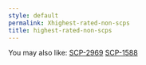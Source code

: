 ```yaml
---
style: default
permalink: Xhighest-rated-non-scps
title: highest-rated-non-scps
---
```

You may also like:
[SCP-2969](http://scp-wiki.net/scp-2969)
[SCP-1588](http://scp-wiki.net/scp-1588)